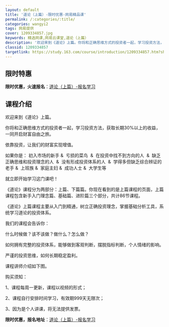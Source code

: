 ```yaml
---
layout: default
title: '道论（上篇）-限时优惠-网易精品课'
permalink: /:categories/:title/
categories: wangyi2
tags: 网易提供
cover: 1209334857.jpg
keywords: 精选网课,网易云课堂,道论（上篇）
description: '欢迎来到《道论》上篇。你将和正确思维方式的投资者一起，学习投资方法，获取长期30%以上的收益，一同开启财富自由之旅。依靠'
classid: 1209334857
targetlink: https://study.163.com/course/introduction/1209334857.htm?share=1&shareId=1025206652&utm_campaign=share&utm_medium=iphoneShare&utm_source=&utm_u=1025206652
---
```


## 限时特惠

**限时优惠，火速报名**：[道论（上篇）-报名学习](https://study.163.com/course/introduction/1209334857.htm?share=1&shareId=1025206652&utm_campaign=share&utm_medium=iphoneShare&utm_source=&utm_u=1025206652)

## 课程介绍

欢迎来到《道论》上篇。

你将和正确思维方式的投资者一起，学习投资方法，获取长期30%以上的收益，一同开启财富自由之旅。

依靠投资，让我们的财富实现增值。

如果你是： 初入市场的新手 &  亏损的菜鸟  &  在投资中找不到方向的人  &  缺乏正确思维和投资理念的人  &  没有形成投资体系的人  &  学得多但缺乏综合辨证的老手 &  上班族 &  家庭主妇 &  成功人士 &  大学生等

就立即开始学习这门课吧！

《道论》课程分为两部分：上篇、下篇篇。你现在看到的是上篇课程的页面，上篇课程包含新手入门理念篇、基础篇、进阶篇三个部分，共计86节课程。

《道论》上篇课程主要从入门到精通，树立正确投资理念，掌握基础分析工具，系统学习道论的投资体系。

我们的课程会告诉你：

什么时候做？该不该做？做什么？怎么做？

如何拥有完整的投资体系，能够做到客观判断，摆脱指标判断，个人情绪的影响。

严谨的投资思维，如何长期稳定盈利。

课程讲师介绍如下图。

购买须知：

1、课程每周一更新，课程以视频的形式；

2、课程自行安排时间学习，有效期999天无限次；

3、因为是个人讲课，将无法提供发票。

**限时优惠，报名地址**：[道论（上篇）-报名学习](https://study.163.com/course/introduction/1209334857.htm?share=1&shareId=1025206652&utm_campaign=share&utm_medium=iphoneShare&utm_source=&utm_u=1025206652)

